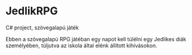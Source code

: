 # JedlikRPG
C# project, szövegalapú játék

Ebben a szövegalapú RPG játéban egy napot kell túlélni egy Jedlikes diák személyében, túljutva az iskola által elénk állított kihívásokon.
